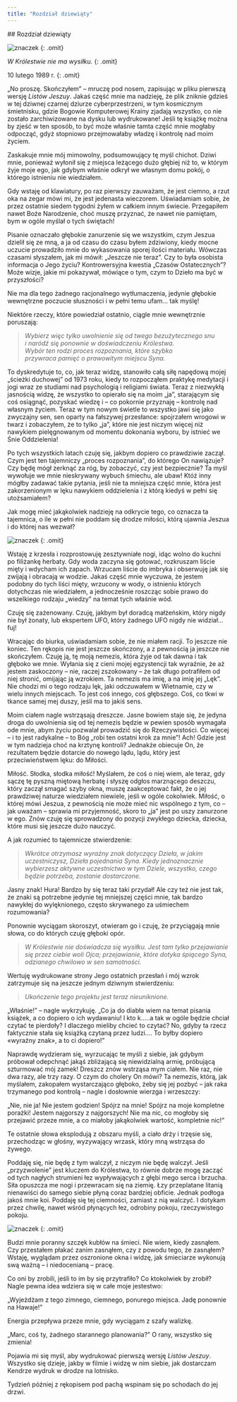 ```yaml
---
title: "Rozdział dziewiąty"
---
```


<div markdown="1" class="chHead">
## Rozdział dziewiąty

![znaczek]({{page.big-separator}})
{: .omit}

*W  Królestwie nie ma  wysiłku.*
{: .omit}

</div>

10 lutego 1989  r.
{: .omit}

„No proszę. Skończyłem” – mruczę pod nosem, zapisując w  pliku pierwszą wersję *Listów Jeszuy*. Jakaś część mnie ma  nadzieję, że plik zniknie gdzieś w  tej dziwnej czarnej dziurze cyberprzestrzeni, w  tym kosmicznym śmietnisku, gdzie Bogowie Komputerowej Krainy zjadają wszystko, co  nie zostało zarchiwizowane na  dysku lub wydrukowane! Jeśli tę książkę można by  zjeść w  ten sposób, to  być może właśnie tamta część mnie mogłaby odpocząć, gdyż stopniowo przejmowałaby władzę i  kontrolę nad moim życiem.

Zaskakuje mnie mój mimowolny, podsumowujący tę myśl chichot. Dziwi mnie, ponieważ wyłonił się z  miejsca leżącego dużo głębiej niż to, w  którym żyje moje ego, jak gdybym właśnie odkrył we  własnym domu pokój, o  którego istnieniu nie wiedziałem.

Gdy wstaję od  klawiatury, po  raz pierwszy zauważam, że jest ciemno, a  rzut oka na  zegar mówi mi, że jest jedenasta wieczorem. Uświadamiam sobie, że przez ostatnie siedem tygodni żyłem w  całkiem innym świecie. Przegapiłem nawet Boże Narodzenie, choć muszę przyznać, że nawet nie pamiętam, bym w  ogóle myślał o  tych świętach!

Pisanie oznaczało głębokie zanurzenie się we  wszystkim, czym Jeszua dzielił się ze  mną, a  ja  od  czasu do  czasu byłem zdziwiony, kiedy mocne uczucie prowadziło mnie do  wykasowania sporej ilości materiału. Wówczas czasami słyszałem, jak mi  mówił: „Jeszcze nie teraz”. Czy to  była osobista informacja o  Jego życiu? Kontrowersyjna kwestia „Czasów Ostatecznych”? Może wizje, jakie mi  pokazywał, mówiące o  tym, czym to  Dzieło ma  być w  przyszłości?

Nie ma  dla tego żadnego racjonalnego wytłumaczenia, jedynie głębokie wewnętrzne poczucie słuszności i  w  pełni temu ufam&hellip; tak myślę!

Niektóre rzeczy, które powiedział ostatnio, ciągle mnie wewnętrznie poruszają:

> *Wybierz więc tylko uwolnienie się od  twego bezużytecznego snu<br> i  naródź się ponownie w  doświadczeniu Królestwa. <br>
> Wybór ten rodzi proces rozpoznania, które szybko <br>przywraca pamięć o  prawowitym miejscu Syna.*

To  dyskredytuje to, co, jak teraz widzę, stanowiło całą siłę napędową mojej „ścieżki duchowej” od  1973 roku, kiedy to  rozpocząłem praktykę medytacji i  jogi wraz ze  studiami nad psychologią i  religiami świata. Teraz z  niezwykłą jasnością widzę, że wszystko to  opierało się na  moim „ja”, starającym się coś osiągnąć, pozyskać wiedzę i  – co  pokornie przyznaję – kontrolę nad własnym życiem. Teraz w  tym nowym świetle to  wszystko jawi się jako zwyczajny sen, sen oparty na  fałszywej przesłance: spojrzałem wrogowi w  twarz i  zobaczyłem, że to  tylko „ja”, które nie jest niczym więcej niż nawykiem pielęgnowanym od  momentu dokonania wyboru, by  istnieć we  Śnie Oddzielenia!

Po  tych wszystkich latach czuję się, jakbym dopiero co  prawdziwie zaczął. Czym jest ten tajemniczy „proces rozpoznania”, do  którego On nawiązuje? Czy będę mógł zerknąć za  róg, by  zobaczyć, czy jest bezpiecznie?
Ta  myśl wywołuje we  mnie nieskrywany wybuch śmiechu, ale ubaw! Któż inny mógłby zadawać takie pytania, jeśli nie ta  mniejsza część mnie, która jest zakorzenionym w  lęku nawykiem oddzielenia i  z  którą kiedyś w  pełni się utożsamiałem?

Jak mogę mieć jakąkolwiek nadzieję na  odkrycie tego, co  oznacza ta  tajemnica, o  ile w  pełni nie poddam się drodze miłości, którą ujawnia Jeszua i  do  której nas wezwał?

![znaczek]({{page.little-separator}})
{: .omit}

Wstaję z  krzesła i  rozprostowuję zesztywniałe nogi, idąc wolno do  kuchni po  filiżankę herbaty. Gdy woda zaczyna się gotować, rozkruszam liście mięty i  wdycham ich zapach. Wrzucam liście do  imbryka i  obserwuję jak się zwijają i  obracają w  wodzie. Jakaś część mnie wyczuwa, że jestem podobny do  tych liści mięty, wrzucony w  wody, o  istnieniu których dotychczas nie wiedziałem, a  jednocześnie roszcząc sobie prawo do  wszelkiego rodzaju „wiedzy” na  temat tych właśnie wód.

Czuję się zażenowany. Czuję, jakbym był doradcą małżeńskim, który nigdy nie był żonaty, lub ekspertem UFO, który żadnego UFO nigdy nie widział&hellip; fuj!

Wracając do  biurka, uświadamiam sobie, że nie miałem racji. To  jeszcze nie koniec. Ten rękopis nie jest jeszcze skończony, a  z  pewnością ja  jeszcze nie skończyłem. Czuję ją, tę moją nemezis, która żyje od  tak dawna i  tak głęboko we  mnie. Wyłania się z  cieni mojej egzystencji tak wyraźnie, że aż jestem zaskoczony – nie, raczej zszokowany – że tak długo potrafiłem od  niej stronić, omijając ją wzrokiem. Ta  nemezis ma  imię, a  na  imię jej „Lęk”. Nie chodzi mi  o  tego rodzaju lęk, jaki odczuwałem w  Wietnamie, czy w  wielu innych miejscach. To  jest coś innego, coś głębszego. Coś, co  tkwi w  tkance samej mej duszy, jeśli ma  to  jakiś sens.

Moim ciałem nagle wstrząsają dreszcze. Jasne bowiem staje się, że jedyna droga do  uwolnienia się od  tej nemezis będzie w  pewien sposób wymagała ode mnie, abym życiu pozwalał prowadzić się do  Rzeczywistości. Co  więcej – i  to  jest radykalne – to  Bóg „robi ten ostatni krok za  mnie”! Ach! Gdzie jest w  tym nadzieja choć na  krztynę kontroli? Jednakże obiecuje On, że rezultatem będzie dotarcie do  nowego lądu, lądu, który jest przeciwieństwem lęku: do  Miłości.

Miłość. Słodka, słodka miłość! Myślałem, że coś o  niej wiem, ale teraz, gdy sączę tę pyszną miętową herbatę i  słyszę odgłos marznącego deszczu, który zaczął smagać szyby okna, muszę zaakceptować fakt, że o  jej prawdziwej naturze wiedziałem niewiele, jeśli w  ogóle cokolwiek. Miłość, o  której mówi Jeszua, z  pewnością nie może mieć nic wspólnego z  tym, co  – jak uważam – sprawia mi  przyjemność, skoro to  „ja” jest po  uszy zanurzone w  ego. Znów czuję się sprowadzony do  pozycji zwykłego dziecka, dziecka, które musi się jeszcze dużo nauczyć.

A  jak rozumieć to  tajemnicze stwierdzenie:

> *Wkrótce otrzymasz wyraźny znak dotyczący Dzieła, w  jakim uczestniczysz, Dzieła pojednania Syna. Kiedy jednoznacznie wybierzesz aktywne uczestnictwo w  tym Dziele, wszystko, czego będzie potrzeba, zostanie dostarczone.*

Jasny znak! Hura! Bardzo by  się teraz taki przydał! Ale czy też nie jest tak, że znaki są potrzebne jedynie tej mniejszej części mnie, tak bardzo nawykłej do  wylęknionego, często skrywanego za  uśmiechem rozumowania?

Ponownie wyciągam skoroszyt, otwieram go i  czuję, że przyciągają mnie słowa, co  do  których czuję głęboki opór.

> *W  Królestwie nie doświadcza się wysiłku. Jest tam tylko przejawianie się przez ciebie woli Ojca; przejawianie, które dotyka śpiącego Syna, odzianego chwilowo w  sen samotności.*

Wertuję wydrukowane strony Jego ostatnich przesłań i  mój wzrok zatrzymuje się na  jeszcze jednym dziwnym stwierdzeniu:

> *Ukończenie tego projektu jest teraz nieuniknione.*

„Właśnie!” – nagle wykrzykuję. „Co  ja  do  diabła wiem na  temat pisania książek, a  co  dopiero o  ich wydawaniu! I  kto k…..a  tak w  ogóle będzie chciał czytać te pierdoły? I  dlaczego mieliby chcieć to  czytać? No, gdyby ta  rzecz faktycznie stała się książką czytaną przez ludzi…. To  byłby dopiero «wyraźny znak», a  to  ci dopiero!”

Naprawdę wydzieram się, wyrzucając te myśli z  siebie, jak gdybym próbował odepchnąć jakąś zbliżającą się niewidzialną armię, próbującą szturmować mój zamek! Dreszcz znów wstrząsa mym ciałem. Nie raz, nie dwa razy, ale trzy razy. O  czym do  cholery On mówi? Ta  nemezis, którą, jak myślałem, zakopałem wystarczająco głęboko, żeby się jej pozbyć – jak raka trzymanego pod kontrolą – nagle i  dosłownie wierzga i  wrzeszczy:

„Nie, nie ja! Nie jestem godzien! Spójrz na  mnie! Spójrz na  moje kompletne porażki! Jestem najgorszy z  najgorszych! Nie ma  nic, co  mogłoby się przejawić przeze mnie, a  co  miałoby jakąkolwiek wartość, kompletnie nic!”

Te ostatnie słowa eksplodują z  obszaru myśli, a  ciało drży i  trzęsie się, przechodząc w  głośny, wyzywający wrzask, który mną wstrząsa do  żywego.

Poddaję się, nie będę z  tym walczył, z  niczym nie będę walczył. Jeśli „przyzwolenie” jest kluczem do  Królestwa, to  równie dobrze mogę zacząć od  tych nagłych strumieni łez wypływających z  głębi mego serca i  brzucha. Siła opuszcza me nogi i  przewracam się na  ziemię. Łzy przeplatane litanią nienawiści do  samego siebie płyną coraz bardziej obficie. Jednak podłoga jakoś mnie koi. Poddaję się tej ciemności, zamiast z  nią walczyć. I  dotykam przez chwilę, nawet wśród płynących łez, odrobiny pokoju, rzeczywistego pokoju.

![znaczek]({{page.little-separator}})
{: .omit}

Budzi mnie poranny szczęk kubłów na  śmieci. Nie wiem, kiedy zasnąłem. Czy przestałem płakać zanim zasnąłem, czy z  powodu tego, że zasnąłem? Wstaję, wyglądam przez oszronione okna i  widzę, jak śmieciarze wykonują swą ważną – i  niedocenianą – pracę.

Co  oni by  zrobili, jeśli to im by się przytrafiło? Co  ktokolwiek by  zrobił? Nagle pewna idea wdziera się w  całe moje jestestwo:

„Wyjeżdżam z  tego zimnego, ciemnego, ponurego miejsca. Jadę ponownie na  Hawaje!”

Energia przepływa przeze mnie, gdy wyciągam z  szafy walizkę.

„Marc, coś ty, żadnego starannego planowania?” O  rany, wszystko się zmienia!

Pojawia mi  się myśl, aby wydrukować pierwszą wersję *Listów Jeszuy*. Wszystko się dzieje, jakby w  filmie i  widzę w  nim siebie, jak dostarczam Kendrze wydruk w  drodze na  lotnisko.

Tydzień później z  rękopisem pod pachą wspinam się po  schodach do  jej drzwi.
